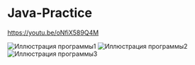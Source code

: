 # Java-Practice
https://youtu.be/oNfiX589Q4M

![Иллюстрация программы1](https://github.com/BestyNK/Java-Practice/tree/main/images/1.png)
![Иллюстрация программы2](https://github.com/BestyNK/Java-Practice/tree/main/images/2.png)
![Иллюстрация программы3](https://github.com/BestyNK/Java-Practice/tree/main/images/3.png)
